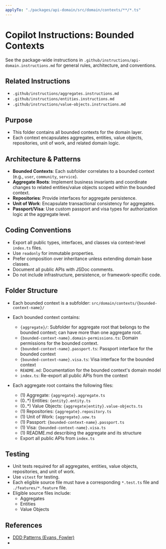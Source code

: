 ```yaml
---
applyTo: "./packages/api-domain/src/domain/contexts/**/*.ts"
---
```


# Copilot Instructions: Bounded Contexts

See the package-wide instructions in `.github/instructions/api-domain.instructions.md` for general rules, architecture, and conventions.

## Related Instructions
- `.github/instructions/aggregates.instructions.md`
- `.github/instructions/entities.instructions.md`
- `.github/instructions/value-objects.instructions.md`

## Purpose
- This folder contains all bounded contexts for the domain layer.
- Each context encapsulates aggregates, entities, value objects, repositories, unit of work, and related domain logic.

## Architecture & Patterns
- **Bounded Contexts**: Each subfolder correlates to a bounded context (e.g., `user`, `community`, `service`).
- **Aggregate Roots**: Implement business invariants and coordinate changes to related entities/value objects scoped within the bounded context.
- **Repositories**: Provide interfaces for aggregate persistence.
- **Unit of Work**: Encapsulate transactional consistency for aggregates.
- **Passport/Visa**: Use custom passport and visa types for authorization logic at the aggregate level.

## Coding Conventions
- Export all public types, interfaces, and classes via context-level `index.ts` files.
- Use `readonly` for immutable properties.
- Prefer composition over inheritance unless extending domain base classes.
- Document all public APIs with JSDoc comments.
- Do not include infrastructure, persistence, or framework-specific code.

## Folder Structure
- Each bounded context is a subfolder: `src/domain/contexts/{bounded-context-name}/`
- Each bounded context contains:
    - `{aggregate}/`: Subfolder for aggregate root that belongs to the bounded context; can have more than one aggregate root.
    - `{bounded-context-name}.domain-permissions.ts`: Domain permissions for the bounded context.
    - `{bounded-context-name}.passport.ts`: Passport interface for the bounded context
    - `{bounded-context-name}.visa.ts`: Visa interface for the bounded context
    - `README.md`: Documentation for the bounded context's domain model
    - `index.ts`: Re-export all public APIs from the context

- Each aggregate root contains the following files:
  - (1) Aggregate: `{aggregate}.aggregate.ts`
  - (0..*) Entities: `{entity}.entity.ts`
  - (0..*) Value Objects: `{aggregate|entity}.value-objects.ts`
  - (1) Repositories: `{aggregate}.repository.ts`
  - (1) Unit of Work: `{aggregate}.uow.ts`
  - (1) Passport: `{bounded-context-name}.passport.ts`
  - (1) Visa: `{bounded-context-name}.visa.ts`
  - (1) README.md describing the aggregate and its structure
  - Export all public APIs from `index.ts`

## Testing
- Unit tests required for all aggregates, entities, value objects, repositories, and unit of work.
- Use `vitest` for testing.
- Each eligible source file must have a corresponding `*.test.ts` file and `./features/*.feature` file.
- Eligible source files include:
    - Aggregates
    - Entities
    - Value Objects

## References
- [DDD Patterns (Evans, Fowler)](https://martinfowler.com/bliki/DomainDrivenDesign.html)
-